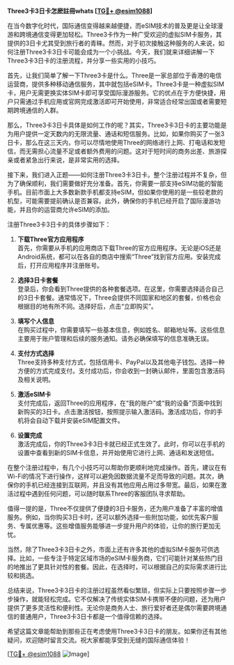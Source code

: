 **Three3卡3日卡怎麽註冊whats [[TG💪+ @esim1088](https://t.me/s/esim1088)]**

在当今数字化时代，国际通信变得越来越便捷，而eSIM技术的普及更是让全球漫游和跨境通信变得更加轻松。Three3卡作为一种广受欢迎的虚拟SIM卡服务，其提供的3日卡尤其受到旅行者的青睐。然而，对于初次接触这种服务的人来说，如何注册Three3卡3日卡可能会成为一个小挑战。今天，我们就来详细讲解一下Three3卡3日卡的注册流程，并分享一些实用的小技巧。

首先，让我们简单了解一下Three3卡是什么。Three是一家总部位于香港的电信运营商，提供多种移动通信服务，其中就包括eSIM卡。Three3卡是一种虚拟SIM卡，用户无需更换实体SIM卡即可享受国际漫游服务。它的优点在于方便快捷，用户只需通过手机应用或官网完成激活即可开始使用，非常适合经常出国或者需要短期跨境通信的人群。

那么，Three3卡3日卡具体是如何工作的呢？其实，Three3卡3日卡的主要功能是为用户提供一定天数内的无限流量、通话和短信服务。比如，如果你购买了一张3日卡，那么在这三天内，你可以尽情地使用Three的网络进行上网、打电话和发短信，而无需担心流量不足或者额外费用的问题。这对于短时间的商务出差、旅游探亲或者紧急出行来说，是非常实用的选择。

接下来，我们进入正题——如何注册Three3卡3日卡。整个注册过程并不复杂，但为了确保顺利，我们需要做好充分准备。首先，你需要一部支持eSIM功能的智能手机。目前市面上大多数新款手机都支持eSIM，但如果你使用的是一些较老款的机型，可能需要提前确认是否兼容。此外，确保你的手机已经开启了国际漫游功能，并且你的运营商允许eSIM的添加。

注册Three3卡3日卡的具体步骤如下：

1. **下载Three官方应用程序**  
   首先，你需要从手机的应用商店下载Three的官方应用程序。无论是iOS还是Android系统，都可以在各自的商店中搜索“Three”找到官方应用。安装完成后，打开应用程序并注册账号。

2. **选择3日卡套餐**  
   登录后，你会看到Three提供的各种套餐选项。在这里，你需要选择适合自己的3日卡套餐。通常情况下，Three会提供不同国家和地区的套餐，价格也会根据目的地有所不同。选择好后，点击“立即购买”。

3. **填写个人信息**  
   在购买过程中，你需要填写一些基本信息，例如姓名、邮箱地址等。这些信息主要用于账户管理和后续的服务通知。请务必确保填写的信息准确无误。

4. **支付方式选择**  
   Three支持多种支付方式，包括信用卡、PayPal以及其他电子钱包。选择一种方便的方式完成支付。支付成功后，你会收到一封确认邮件，里面包含激活码及相关说明。

5. **激活eSIM卡**  
   支付完成后，返回Three的应用程序，在“我的账户”或“我的设备”页面中找到新购买的3日卡。点击激活按钮，按照提示输入激活码。激活成功后，你的手机将会自动下载并安装eSIM配置文件。

6. **设置完成**  
   激活完成后，你的Three3卡3日卡就已经正式生效了。此时，你可以在手机的设置中查看到新的SIM卡信息，并开始使用它进行上网、通话和发送短信。

在整个注册过程中，有几个小技巧可以帮助你更顺利地完成操作。首先，建议在有Wi-Fi的情况下进行操作，这样可以避免因数据流量不足而导致的问题。其次，确保你的手机已经连接到互联网，并且没有其他应用占用过多带宽。最后，如果在激活过程中遇到任何问题，可以随时联系Three的客服团队寻求帮助。

值得一提的是，Three不仅提供了便捷的3日卡服务，还为用户准备了丰富的增值服务。例如，当你购买3日卡时，还可以额外选择一些附加功能，如优先客户服务、专属优惠等。这些增值服务能够进一步提升用户的体验，让你的旅行更加无忧。

当然，除了Three3卡3日卡之外，市面上还有许多其他的虚拟SIM卡服务可供选择。比如，一些专注于特定区域市场的eSIM卡服务商，它们可能针对某些热门目的地推出了更具针对性的套餐。因此，在选择时，可以根据自己的实际需求进行比较和挑选。

总结来说，Three3卡3日卡的注册过程虽然看似繁琐，但实际上只要按照步骤一步步操作，就能轻松完成。它不仅解决了传统实体SIM卡携带不便的问题，还为用户提供了更多灵活性和便利性。无论你是商务人士、旅行爱好者还是偶尔需要跨境通信的普通用户，Three3卡3日卡都是一个值得信赖的选择。

希望这篇文章能帮助到那些正在考虑使用Three3卡3日卡的朋友。如果你还有其他疑问，欢迎随时留言交流。祝大家都能享受到无缝的国际通信体验！

[[TG💪+ @esim1088](https://t.me/s/esim1088) ![Image](https://i.postimg.cc/4NQfJmqS/Snipaste-2025-05-13-00-14-12.png)]